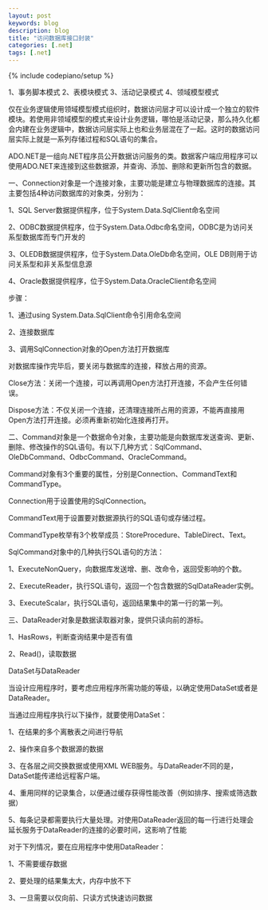 ```yaml
---
layout: post
keywords: blog
description: blog
title: "访问数据库接口封装"
categories: [.net]
tags: [.net]
---
```

{% include codepiano/setup %}

1、事务脚本模式
2、表模块模式
3、活动记录模式
4、领域模型模式

仅在业务逻辑使用领域模型模式组织时，数据访问层才可以设计成一个独立的软件模块。若使用非领域模型的模式来设计业务逻辑，哪怕是活动记录，那么持久化都会内建在业务逻辑中，数据访问层实际上也和业务层混在了一起。这时的数据访问层实际上就是一系列存储过程和SQL语句的集合。

ADO.NET是一组向.NET程序员公开数据访问服务的类。数据客户端应用程序可以使用ADO.NET来连接到这些数据源，并查询、添加、删除和更新所包含的数据。

一、Connection对象是一个连接对象，主要功能是建立与物理数据库的连接。其主要包括4种访问数据库的对象类，分别为：

1、SQL Server数据提供程序，位于System.Data.SqlClient命名空间

2、ODBC数据提供程序，位于System.Data.Odbc命名空间，ODBC是为访问关系型数据库而专门开发的

3、OLEDB数据提供程序，位于System.Data.OleDb命名空间，OLE DB则用于访问关系型和非关系型信息源

4、Oracle数据提供程序，位于System.Data.OracleClient命名空间

<!--more-->

步骤：

1、通过using System.Data.SqlClient命令引用命名空间

2、连接数据库

3、调用SqlConnection对象的Open方法打开数据库

对数据库操作完毕后，要关闭与数据库的连接，释放占用的资源。

Close方法：关闭一个连接，可以再调用Open方法打开连接，不会产生任何错误。

Dispose方法：不仅关闭一个连接，还清理连接所占用的资源，不能再直接用Open方法打开连接。必须再重新初始化连接再打开。

二、Command对象是一个数据命令对象，主要功能是向数据库发送查询、更新、删除、修改操作的SQL语句。有以下几种方式：SqlCommand、OleDbCommand、OdbcCommand、OracleCommand。

Command对象有3个重要的属性，分别是Connection、CommandText和CommandType。

Connection用于设置使用的SqlConnection。

CommandText用于设置要对数据源执行的SQL语句或存储过程。

CommandType枚举有3个枚举成员：StoreProcedure、TableDirect、Text。

SqlCommand对象中的几种执行SQL语句的方法：

1、ExecuteNonQuery，向数据库发送增、删、改命令，返回受影响的个数。

2、ExecuteReader，执行SQL语句，返回一个包含数据的SqlDataReader实例。

3、ExecuteScalar，执行SQL语句，返回结果集中的第一行的第一列。

三、DataReader对象是数据读取器对象，提供只读向前的游标。

1、HasRows，判断查询结果中是否有值

2、Read()，读取数据

DataSet与DataReader

当设计应用程序时，要考虑应用程序所需功能的等级，以确定使用DataSet或者是DataReader。

当通过应用程序执行以下操作，就要使用DataSet：

1、在结果的多个离散表之间进行导航

2、操作来自多个数据源的数据

3、在各层之间交换数据或使用XML WEB服务。与DataReader不同的是，DataSet能传递给远程客户端。

4、重用同样的记录集合，以便通过缓存获得性能改善（例如排序、搜索或筛选数据）

5、每条记录都需要执行大量处理。对使用DataReader返回的每一行进行处理会延长服务于DataReader的连接的必要时间，这影响了性能

对于下列情况，要在应用程序中使用DataReader：

1、不需要缓存数据

2、要处理的结果集太大，内存中放不下

3、一旦需要以仅向前、只读方式快速访问数据



